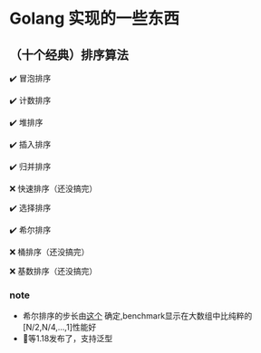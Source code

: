 # Golang 实现的一些东西

## （十个经典）排序算法

✔️ 冒泡排序

✔️ 计数排序

✔️ 堆排序

✔️ 插入排序

✔️ 归并排序

❌ 快速排序（还没搞完）

✔️ 选择排序

✔️ 希尔排序

❌ 桶排序（还没搞完）

❌ 基数排序（还没搞完）

### note
- 希尔排序的步长由[这个](https://oeis.org/A033622) 确定,benchmark显示在大数组中比纯粹的[N/2,N/4,...,1]性能好
- 🏁等1.18发布了，支持泛型